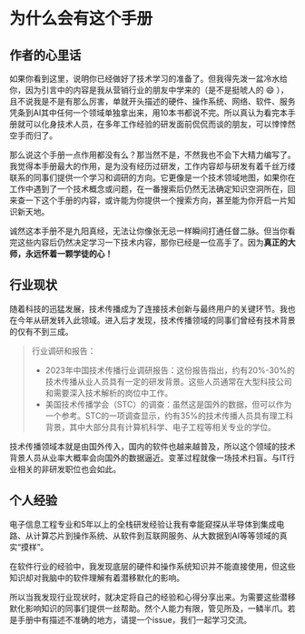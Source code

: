 # 为什么会有这个手册

## 作者的心里话
如果你看到这里，说明你已经做好了技术学习的准备了。但我得先泼一盆冷水给你，因为引言中的内容是我从营销行业的朋友中学来的（是不是挺唬人的 :smile: ），且不说我是不是有那么厉害，单就开头描述的硬件、操作系统、网络、软件、服务凭条到AI其中任何一个领域单独拿出来，用10本书都说不完。所以真认为看完本手册就可以化身技术人员，在多年工作经验的研发面前侃侃而谈的朋友，可以悻悻然空手而归了。

那么说这个手册一点作用都没有么？那当然不是，不然我也不会下大精力编写了。我觉得本手册最大的作用，是为没有经历过研发，工作内容却与研发有着千丝万缕联系的同事们提供一个学习和调研的方向。它更像是一个技术领域地图，如果你在工作中遇到了一个技术概念或问题，在一番搜索后仍然无法确定知识空洞所在，回来查一下这个手册的内容，或许能为你提供一个搜索方向，甚至能为你开启一片知识新天地。

诚然这本手册不是九阳真经，无法让你像张无忌一样瞬间打通任督二脉。但当你看完这些内容后仍然决定学习一下技术内容，那你已经是一位高手了。因为**真正的大师，永远怀着一颗学徒的心！**

## 行业现状
随着科技的迅猛发展，技术传播成为了连接技术创新与最终用户的关键环节。我也在今年从研发转入此领域。进入后才发现，技术传播领域的同事们曾经有技术背景的仅有不到三成。
> 行业调研和报告：
> * 2023年中国技术传播行业调研报告：这份报告指出，约有20%-30%的技术传播从业人员具有一定的研发背景。这些人员通常在大型科技公司和需要深入技术解析的岗位中工作。
> * 美国技术传播学会（STC）的调查：虽然这是国外的数据，但可以作为一个参考。STC的一项调查显示，约有35%的技术传播人员具有理工科背景，其中大部分具有计算机科学、电子工程等相关专业的学位。

技术传播领域本就是由国外传入，国内的软件也越来越普及，所以这个领域的技术背景人员从业率大概率会向国外的数据逼近。变革过程就像一场技术扫盲。与IT行业相关的非研发职位也会如此。

## 个人经验
电子信息工程专业和5年以上的全栈研发经验让我有幸能窥探从半导体到集成电路、从计算芯片到操作系统、从软件到互联网服务、从大数据到AI等等领域的真实“摸样”。

在软件行业的经验中，我发现底层的硬件和操作系统知识并不能直接使用，但这些知识却对我脑中的软件理解有着潜移默化的影响。

所以当我发现行业现状时，就决定将自己的经验和心得分享出来。为需要这些潜移默化影响知识的同事们提供一丝帮助。然个人能力有限，管见所及，一鳞半爪。若是手册中有描述不准确的地方，请提一个issue，我们一起学习交流。
